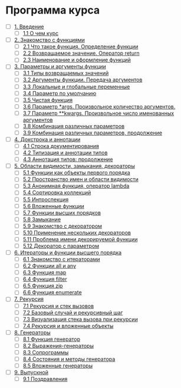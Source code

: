# Программа курса
- [ ] [1. Введение](https://github.com/tskdvraz0r/education/tree/main/stepik/artyom_egorov/02_course_functional_programming/module/module_01)
    - [ ] [1.1 О чем курс](https://github.com/tskdvraz0r/education/tree/main/stepik/artyom_egorov/02_course_functional_programming/module/module_01/lesson_01)

- [ ] [2. Знакомство с функциями](https://github.com/tskdvraz0r/education/tree/main/stepik/artyom_egorov/02_course_functional_programming/module/module_02)
    - [ ] [2.1 Что такое функция. Определение функции](https://github.com/tskdvraz0r/education/tree/main/stepik/artyom_egorov/02_course_functional_programming/module/module_02/lesson_01)
    - [ ] [2.2 Возвращаемое значение. Оператор return](https://github.com/tskdvraz0r/education/tree/main/stepik/artyom_egorov/02_course_functional_programming/module/module_02/lesson_02)
    - [ ] [2.3 Наименование и оформление функций](https://github.com/tskdvraz0r/education/tree/main/stepik/artyom_egorov/02_course_functional_programming/module/module_02/lesson_03)

- [ ] [3. Параметры и аргументы функции](https://github.com/tskdvraz0r/education/tree/main/stepik/artyom_egorov/02_course_functional_programming/module/module_03)
    - [ ] [3.1 Типы возвращаемых значений](https://github.com/tskdvraz0r/education/tree/main/stepik/artyom_egorov/02_course_functional_programming/module/module_03/lesson_01)
    - [ ] [3.2 Аргументы функции. Передача аргументов](https://github.com/tskdvraz0r/education/tree/main/stepik/artyom_egorov/02_course_functional_programming/module/module_03/lesson_02)
    - [ ] [3.3 Локальные и глобальные переменные](https://github.com/tskdvraz0r/education/tree/main/stepik/artyom_egorov/02_course_functional_programming/module/module_03/lesson_03)
    - [ ] [3.4 Параметр по умолчанию](https://github.com/tskdvraz0r/education/tree/main/stepik/artyom_egorov/02_course_functional_programming/module/module_03/lesson_04)
    - [ ] [3.5 Чистая функция](https://github.com/tskdvraz0r/education/tree/main/stepik/artyom_egorov/02_course_functional_programming/module/module_03/lesson_05)
    - [ ] [3.6 Параметр *args. Произвольное количество аргументов.](https://github.com/tskdvraz0r/education/tree/main/stepik/artyom_egorov/02_course_functional_programming/module/module_03/lesson_06)
    - [ ] [3.7 Параметр **kwargs. Произвольное число именованных аргументов](https://github.com/tskdvraz0r/education/tree/main/stepik/artyom_egorov/02_course_functional_programming/module/module_03/lesson_07)
    - [ ] [3.8 Комбинация различных параметров](https://github.com/tskdvraz0r/education/tree/main/stepik/artyom_egorov/02_course_functional_programming/module/module_03/lesson_08)
    - [ ] [3.9 Комбинация различных параметров, продолжение](https://github.com/tskdvraz0r/education/tree/main/stepik/artyom_egorov/02_course_functional_programming/module/module_03/lesson_09)

- [ ] [4. Докстрока и аннотации](https://github.com/tskdvraz0r/education/tree/main/stepik/artyom_egorov/02_course_functional_programming/module/module_04)
    - [ ] [4.1 Строка документирования](https://github.com/tskdvraz0r/education/tree/main/stepik/artyom_egorov/02_course_functional_programming/module/module_04/lesson_01)
    - [ ] [4.2 Типизация и аннотации типов](https://github.com/tskdvraz0r/education/tree/main/stepik/artyom_egorov/02_course_functional_programming/module/module_04/lesson_02)
    - [ ] [4.3 Аннотация типов: продолжение](https://github.com/tskdvraz0r/education/tree/main/stepik/artyom_egorov/02_course_functional_programming/module/module_04/lesson_03)

- [ ] [5. Области видимости, замыкания, декораторы](https://github.com/tskdvraz0r/education/tree/main/stepik/artyom_egorov/02_course_functional_programming/module/module_05)
    - [ ] [5.1 Функции как объекты первого порядка](https://github.com/tskdvraz0r/education/tree/main/stepik/artyom_egorov/02_course_functional_programming/module/module_05/lesson_01)
    - [ ] [5.2 Пространство имен и области видимости](https://github.com/tskdvraz0r/education/tree/main/stepik/artyom_egorov/02_course_functional_programming/module/module_05/lesson_02)
    - [ ] [5.3 Анонимная функция, оператор lambda](https://github.com/tskdvraz0r/education/tree/main/stepik/artyom_egorov/02_course_functional_programming/module/module_05/lesson_03)
    - [ ] [5.4 Сортировка коллекций](https://github.com/tskdvraz0r/education/tree/main/stepik/artyom_egorov/02_course_functional_programming/module/module_05/lesson_04)
    - [ ] [5.5 Интроспекция](https://github.com/tskdvraz0r/education/tree/main/stepik/artyom_egorov/02_course_functional_programming/module/module_05/lesson_05)
    - [ ] [5.6 Вложенные функции](https://github.com/tskdvraz0r/education/tree/main/stepik/artyom_egorov/02_course_functional_programming/module/module_05/lesson_06)
    - [ ] [5.7 Функции высших порядков](https://github.com/tskdvraz0r/education/tree/main/stepik/artyom_egorov/02_course_functional_programming/module/module_05/lesson_07)
    - [ ] [5.8 Замыкание](https://github.com/tskdvraz0r/education/tree/main/stepik/artyom_egorov/02_course_functional_programming/module/module_05/lesson_08)
    - [ ] [5.9 Знакомство с декоратором](https://github.com/tskdvraz0r/education/tree/main/stepik/artyom_egorov/02_course_functional_programming/module/module_05/lesson_09)
    - [ ] [5.10 Применение нескольких декораторов](https://github.com/tskdvraz0r/education/tree/main/stepik/artyom_egorov/02_course_functional_programming/module/module_05/lesson_10)
    - [ ] [5.11 Проблема имени декорируемой функции](https://github.com/tskdvraz0r/education/tree/main/stepik/artyom_egorov/02_course_functional_programming/module/module_05/lesson_11)
    - [ ] [5.12 Декоратор с параметром](https://github.com/tskdvraz0r/education/tree/main/stepik/artyom_egorov/02_course_functional_programming/module/module_05/lesson_12)

- [ ] [6. Итераторы и функции высшего порядка](https://github.com/tskdvraz0r/education/tree/main/stepik/artyom_egorov/02_course_functional_programming/module/module_06)
    - [ ] [6.1 Знакомство с итераторами](https://github.com/tskdvraz0r/education/tree/main/stepik/artyom_egorov/02_course_functional_programming/module/module_06/lesson_01)
    - [ ] [6.2 Функции all и any](https://github.com/tskdvraz0r/education/tree/main/stepik/artyom_egorov/02_course_functional_programming/module/module_06/lesson_02)
    - [ ] [6.3 Функция map](https://github.com/tskdvraz0r/education/tree/main/stepik/artyom_egorov/02_course_functional_programming/module/module_06/lesson_03)
    - [ ] [6.4 Функция filter](https://github.com/tskdvraz0r/education/tree/main/stepik/artyom_egorov/02_course_functional_programming/module/module_06/lesson_04)
    - [ ] [6.5 Функция zip](https://github.com/tskdvraz0r/education/tree/main/stepik/artyom_egorov/02_course_functional_programming/module/module_06/lesson_05)
    - [ ] [6.6 Функция enumerate](https://github.com/tskdvraz0r/education/tree/main/stepik/artyom_egorov/02_course_functional_programming/module/module_06/lesson_06)

- [ ] [7. Рекурсия](https://github.com/tskdvraz0r/education/tree/main/stepik/artyom_egorov/02_course_functional_programming/module/module_07)
    - [ ] [7.1 Рекурсия и стек вызовов](https://github.com/tskdvraz0r/education/tree/main/stepik/artyom_egorov/02_course_functional_programming/module/module_07/lesson_01)
    - [ ] [7.2 Базовый случай и рекурсивный шаг](https://github.com/tskdvraz0r/education/tree/main/stepik/artyom_egorov/02_course_functional_programming/module/module_07/lesson_02)
    - [ ] [7.3 Визуализация стека вызова при рекурсии](https://github.com/tskdvraz0r/education/tree/main/stepik/artyom_egorov/02_course_functional_programming/module/module_07/lesson_03)
    - [ ] [7.4 Рекурсия и вложенные объекты](https://github.com/tskdvraz0r/education/tree/main/stepik/artyom_egorov/02_course_functional_programming/module/module_07/lesson_04)

- [ ] [8. Генераторы](https://github.com/tskdvraz0r/education/tree/main/stepik/artyom_egorov/02_course_functional_programming/module/module_08)
    - [ ] [8.1 Функция генератор](https://github.com/tskdvraz0r/education/tree/main/stepik/artyom_egorov/02_course_functional_programming/module/module_08/lesson_01)
    - [ ] [8.2 Выражения-генераторы](https://github.com/tskdvraz0r/education/tree/main/stepik/artyom_egorov/02_course_functional_programming/module/module_08/lesson_02)
    - [ ] [8.3 Сопрограммы](https://github.com/tskdvraz0r/education/tree/main/stepik/artyom_egorov/02_course_functional_programming/module/module_08/lesson_03)
    - [ ] [8.4 Состояния и методы генератора](https://github.com/tskdvraz0r/education/tree/main/stepik/artyom_egorov/02_course_functional_programming/module/module_08/lesson_04)
    - [ ] [8.5 Вложенные генераторы](https://github.com/tskdvraz0r/education/tree/main/stepik/artyom_egorov/02_course_functional_programming/module/module_08/lesson_05)

- [ ] [9. Выпускной](https://github.com/tskdvraz0r/education/tree/main/stepik/artyom_egorov/02_course_functional_programming/module/module_09)
    - [ ] [9.1 Поздравления](https://github.com/tskdvraz0r/education/tree/main/stepik/artyom_egorov/02_course_functional_programming/module/module_09/lesson_01)